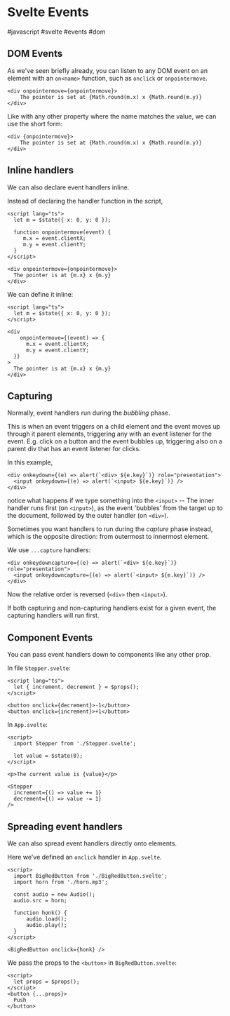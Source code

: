 # Svelte Events
#javascript #svelte #events #dom

## DOM Events

As we've seen briefly already,
you can listen to any DOM event on an element with an `on<name>` function,
such as `onclick` or `onpointermove`.

```svelte
<div onpointermove={onpointermove}>
    The pointer is set at {Math.round(m.x) x {Math.round(m.y)}
</div>
```

Like with any other property where the name matches the value,
we can use the short form:
```svelte
<div {onpointermove}>
    The pointer is set at {Math.round(m.x) x {Math.round(m.y)}
</div>
```

## Inline handlers

We can also declare event handlers inline.

Instead of declaring the handler function in the script,
```svelte
<script lang="ts">
  let m = $state({ x: 0, y: 0 });

  function onpointermove(event) {
     m.x = event.clientX;
     m.y = event.clientY;
  }
</script>
  
<div onpointermove={onpointermove}>
  The pointer is at {m.x} x {m.y}
</div>
```
We can define it inline:
```svelte
<script lang="ts">
  let m = $state({ x: 0, y: 0 });
</script>
  
<div
    onpointermove={(event) => {
      m.x = event.clientX;
      m.y = event.clientY;
  }}
>
  The pointer is at {m.x} x {m.y}
</div>
```

## Capturing

Normally, event handlers run during the _bubbling_ phase.

This is when an event triggers on a child element and the event moves up through it parent elements, triggering any with an event listener for the event.
E.g. click on a button and the event bubbles up, triggering also on a parent div that has an event listener for clicks.

In this example,
```svelte
<div onkeydown={(e) => alert(`<div> ${e.key}`)} role="presentation">
  <input onkeydown={(e) => alert(`<input> ${e.key}`)} />
</div>
```
notice what happens if we type something into the `<input>` --
The inner handler runs first (on `<input>`),
as the event 'bubbles' from the target up to the document,
followed by the outer handler (on `<div>`).

Sometimes you want handlers to run during the _capture_ phase instead,
which is the opposite direction: from outermost to innermost element.

We use `...capture` handlers:
```svelte
<div onkeydowncapture={(e) => alert(`<div> ${e.key}`)} role="presentation">
  <input onkeydowncapture={(e) => alert(`<input> ${e.key}`)} />
</div>
```
Now the relative order is reversed (`<div>` then `<input>`).

If both capturing and non-capturing handlers exist for a given event,
the capturing handlers will run first.

## Component Events

You can pass event handlers down to components like any other prop.

In file `Stepper.svelte`:
```svelte
<script lang="ts">
  let { increment, decrement } = $props();
</script>

<button onclick={decrement}>-1</button>
<button onclick={increment}>+1</button>
```

In `App.svelte`:
```svelte
<script>
  import Stepper from './Stepper.svelte';

  let value = $state(0);
</script>

<p>The current value is {value}</p>

<Stepper
  increment={() => value += 1}
  decrement={() => value -= 1}
/>
```

## Spreading event handlers

We can also spread event handlers directly onto elements.

Here we've defined an `onclick` handler in `App.svelte`.
```svelte
<script>
  import BigRedButton from './BigRedButton.svelte';
  import horn from './horn.mp3';

  const audio = new Audio();
  audio.src = horn;
  
  function honk() {
      audio.load();
      audio.play();
  }
</script>

<BigRedButton onclick={honk} />
```

We pass the props to the `<button>` in `BigRedButton.svelte`:
```svelte
<script>
  let props = $props();
</script>
<button {...props}>
  Push
</button>
```

